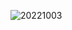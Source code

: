 ![20221003](https://user-images.githubusercontent.com/107173046/204686232-ab463189-4d29-41ad-816b-9962acaa0daa.PNG)
